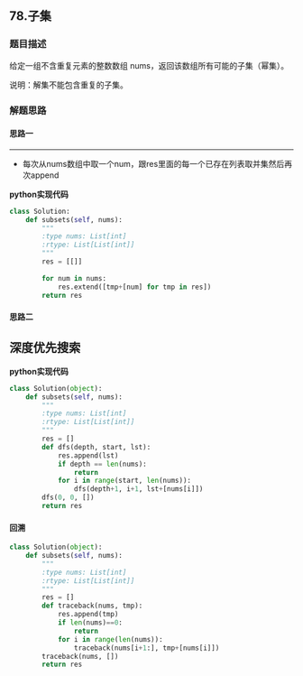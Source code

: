 ## 78.子集
### 题目描述
给定一组不含重复元素的整数数组 nums，返回该数组所有可能的子集（幂集）。

说明：解集不能包含重复的子集。
### 解题思路
#### 思路一
****
- 每次从nums数组中取一个num，跟res里面的每一个已存在列表取并集然后再次append

**python实现代码**
```python
class Solution:
    def subsets(self, nums):
        """
        :type nums: List[int]
        :rtype: List[List[int]]
        """
        res = [[]]
        
        for num in nums:
            res.extend([tmp+[num] for tmp in res])
        return res

```

#### 思路二
**深度优先搜索**
- 
**python实现代码**
```python
class Solution(object):
    def subsets(self, nums):
        """
        :type nums: List[int]
        :rtype: List[List[int]]
        """
        res = []
        def dfs(depth, start, lst):
            res.append(lst)
            if depth == len(nums):
                return
            for i in range(start, len(nums)):
                dfs(depth+1, i+1, lst+[nums[i]])
        dfs(0, 0, [])
        return res      

```

#### 回溯

```python 
class Solution(object):
    def subsets(self, nums):
        """
        :type nums: List[int]
        :rtype: List[List[int]]
        """
        res = []
        def traceback(nums, tmp):
            res.append(tmp)
            if len(nums)==0:
                return 
            for i in range(len(nums)):
                traceback(nums[i+1:], tmp+[nums[i]])
        traceback(nums, [])
        return res
```

